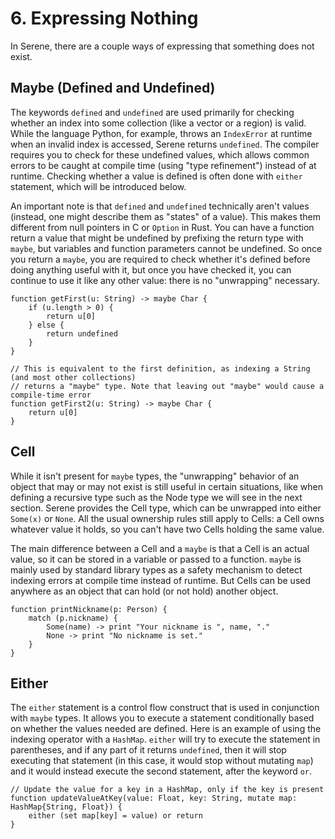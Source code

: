 # 6. Expressing Nothing

 In Serene, there are a couple ways of expressing that something does not exist. 

## Maybe (Defined and Undefined)

The keywords `defined` and `undefined` are used primarily for checking whether an index into some collection (like a vector or a region) is valid. While the language Python, for example, throws an `IndexError` at runtime when an invalid index is accessed, Serene returns `undefined`. The compiler requires you to check for these undefined values, which allows common errors to be caught at compile time (using "type refinement") instead of at runtime. Checking whether a value is defined is often done with `either` statement, which will be introduced below.

An important note is that `defined` and `undefined` technically aren't values (instead, one might describe them as "states" of a value). This makes them different from null pointers in C or `Option` in Rust. You can have a function return a value that might be undefined by prefixing the return type with `maybe`, but variables and function parameters cannot be undefined. So once you return a `maybe`, you are required to check whether it's defined before doing anything useful with it, but once you have checked it, you can continue to use it like any other value: there is no "unwrapping" necessary.

```serene
function getFirst(u: String) -> maybe Char {
	if (u.length > 0) {
		return u[0]
	} else {
		return undefined
	}
}

// This is equivalent to the first definition, as indexing a String (and most other collections)
// returns a "maybe" type. Note that leaving out "maybe" would cause a compile-time error
function getFirst2(u: String) -> maybe Char {
	return u[0]
}
```

## Cell

While it isn't present for `maybe` types, the "unwrapping" behavior of an object that may or may not exist is still useful in certain situations, like when defining a recursive type such as the Node type we will see in the next section. Serene provides the Cell type, which can be unwrapped into either `Some(x)` or `None`. All the usual ownership rules still apply to Cells: a Cell owns whatever value it holds, so you can't have two Cells holding the same value.

The main difference between a Cell and a `maybe` is that a Cell is an actual value, so it can be stored in a variable or passed to a function. `maybe` is mainly used by standard library types as a safety mechanism to detect indexing errors at compile time instead of runtime. But Cells can be used anywhere as an object that can hold (or not hold) another object.

```serene
function printNickname(p: Person) {
    match (p.nickname) {
        Some(name) -> print "Your nickname is ", name, "."
        None -> print "No nickname is set."
    }
}
```


## Either

The `either` statement is a control flow construct that is used in conjunction with `maybe` types. It allows you to execute a statement conditionally based on whether the values needed are defined. Here is an example of using the indexing operator with a `HashMap`. `either` will try to execute the statement in parentheses, and if any part of it returns `undefined`, then it will stop executing that statement (in this case, it would stop without mutating `map`) and it would instead execute the second statement, after the keyword `or`.

```serene
// Update the value for a key in a HashMap, only if the key is present
function updateValueAtKey(value: Float, key: String, mutate map: HashMap{String, Float}) {
	either (set map[key] = value) or return
}
```